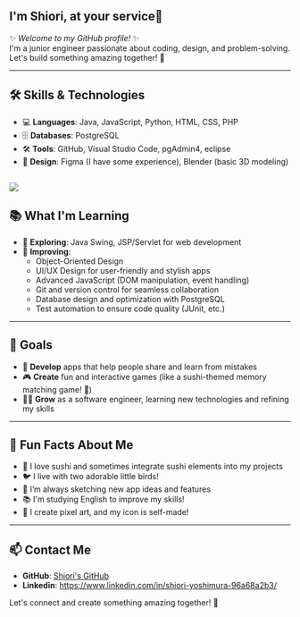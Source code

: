 ## I'm Shiori, at your service👋

✨ *Welcome to my GitHub profile!* ✨  
I'm a junior engineer passionate about coding, design, and problem-solving. Let's build something amazing together! 🚀

<!-- ![](https://github-readme-stats.vercel.app/api/top-langs?username=pondekop)
[![Anurag's GitHub stats](https://github-readme-stats.vercel.app/api?username=pondekop)](https://github.com/pondekop/github-readme-stats) -->

---

## 🛠️ Skills & Technologies
- 💻 **Languages**: Java, JavaScript, Python, HTML, CSS, PHP
- 🗄️ **Databases**: PostgreSQL
- 🛠️ **Tools**: GitHub, Visual Studio Code, pgAdmin4, eclipse
- 🎨 **Design**: Figma (I have some experience), Blender (basic 3D modeling)

![](https://skillicons.dev/icons?i=java,js,python,html,css,php,postgres,github,vscode,eclipse,figma,blender)
---

## 📚 What I'm Learning
- 🌱 **Exploring**: Java Swing, JSP/Servlet for web development
- 🧠 **Improving**:
  - Object-Oriented Design
  - UI/UX Design for user-friendly and stylish apps
  - Advanced JavaScript (DOM manipulation, event handling)
  - Git and version control for seamless collaboration
  - Database design and optimization with PostgreSQL
  - Test automation to ensure code quality (JUnit, etc.)

---

## 🎯 Goals
- 🚀 **Develop** apps that help people share and learn from mistakes
- 🎮 **Create** fun and interactive games (like a sushi-themed memory matching game! 🍣)
- 👩‍💻 **Grow** as a software engineer, learning new technologies and refining my skills

---

## 🌸 Fun Facts About Me
- 🍣 I love sushi and sometimes integrate sushi elements into my projects
- 🐦 I live with two adorable little birds!
- 📝 I’m always sketching new app ideas and features
- 📚 I'm studying English to improve my skills!
- 👾 I create pixel art, and my icon is self-made!

---

## 📫 Contact Me
- **GitHub**: [Shiori's GitHub](https://github.com/pondekop)
- **Linkedin**: https://www.linkedin.com/in/shiori-yoshimura-96a68a2b3/


Let's connect and create something amazing together! 🤝


